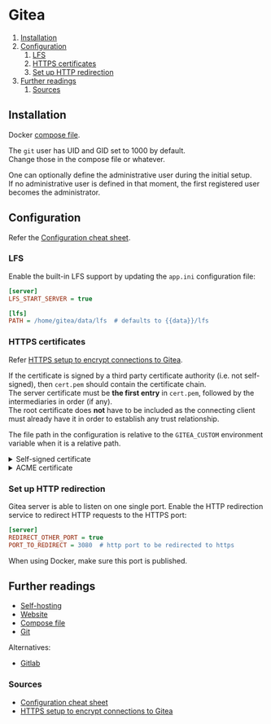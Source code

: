 # Gitea

1. [Installation](#installation)
1. [Configuration](#configuration)
   1. [LFS](#lfs)
   1. [HTTPS certificates](#https-certificates)
   1. [Set up HTTP redirection](#set-up-http-redirection)
1. [Further readings](#further-readings)
   1. [Sources](#sources)

## Installation

Docker [compose file].

The `git` user has UID and GID set to 1000 by default.<br/>
Change those in the compose file or whatever.

One can optionally define the administrative user during the initial setup.<br/>
If no administrative user is defined in that moment, the first registered user becomes the administrator.

## Configuration

Refer the [Configuration cheat sheet].

### LFS

Enable the built-in LFS support by updating the `app.ini` configuration file:

```ini
[server]
LFS_START_SERVER = true

[lfs]
PATH = /home/gitea/data/lfs  # defaults to {{data}}/lfs
```

### HTTPS certificates

Refer [HTTPS setup to encrypt connections to Gitea].

If the certificate is signed by a third party certificate authority (i.e. not self-signed), then `cert.pem` should
contain the certificate chain.<br/>
The server certificate must be **the first entry** in `cert.pem`, followed by the intermediaries in order (if any).<br/>
The root certificate does **not** have to be included as the connecting client must already have it in order to
establish any trust relationship.

The file path in the configuration is relative to the `GITEA_CUSTOM` environment variable when it is a relative path.

<details>
  <summary>Self-signed certificate</summary>

1. Generate a self signed certificate:

   ```sh
   gitea cert --host 'git.host.fqdn'
   docker compose exec server gitea cert --host 'git.host.fqdn'
   ```

1. Change the `app.ini` configuration file:

   ```ini
   [server]
   PROTOCOL  = https
   ROOT_URL  = https://git.host.fqdn:3000/
   HTTP_PORT = 3000
   CERT_FILE = /path/to/cert.pem
   KEY_FILE  = /path/to/key.pem
   ```

</details>
<details>
  <summary>ACME certificate</summary>

Defaults to using Let's Encrypt.

Change the `app.ini` configuration file:

```ini
[server]
PROTOCOL=https
DOMAIN=git.example.com
ENABLE_ACME=true
ACME_ACCEPTTOS=true
ACME_DIRECTORY=https
ACME_EMAIL=email@example.com  # can be omitted here and provided manually at first run, after which it is cached
```

</details>

### Set up HTTP redirection

Gitea server is able to listen on one single port. Enable the HTTP redirection service to redirect HTTP requests to the
HTTPS port:

```ini
[server]
REDIRECT_OTHER_PORT = true
PORT_TO_REDIRECT = 3080  # http port to be redirected to https
```

When using Docker, make sure this port is published.

## Further readings

- [Self-hosting]
- [Website]
- [Compose file]
- [Git]

Alternatives:

- [Gitlab]

### Sources

- [Configuration cheat sheet]
- [HTTPS setup to encrypt connections to Gitea]

<!--
  Reference
  ═╬═Time══
  -->

<!-- Knowledge base -->
[self-hosting]: self-hosting.md
[git]: git.md
[gitlab]: gitlab/README.md

<!-- Files -->
[compose file]: /docker/gitea/docker-compose.yml

<!-- Upstream -->
[configuration cheat sheet]: https://docs.gitea.com/administration/config-cheat-sheet
[https setup to encrypt connections to gitea]: https://docs.gitea.com/administration/https-setup
[website]: https://about.gitea.com/
